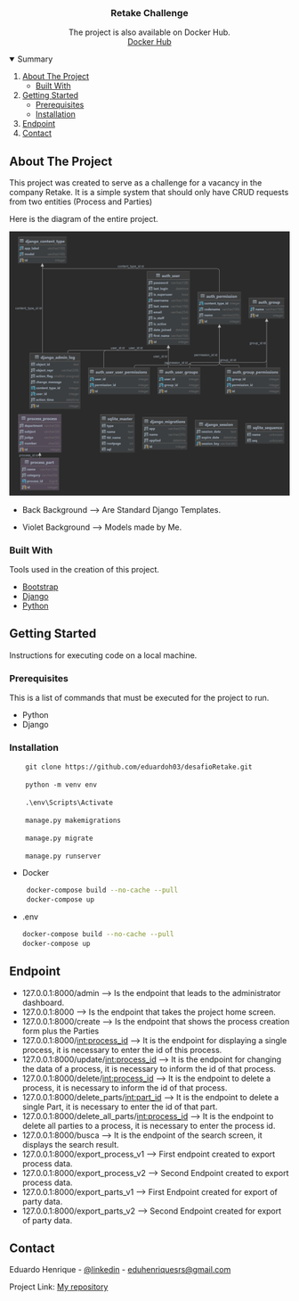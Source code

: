 <!-- PROJECT LOGO -->
<br />
<p align="center">
  <h3 align="center">Retake Challenge</h3>

  <p align="center">
    The project is also available on Docker Hub.
    <br />
    <a href="https://hub.docker.com/repository/docker/eduardoh03/desafio-retake">Docker Hub</a>


</p>



<!-- TABLE OF CONTENTS -->
<details open="open">
  <summary>Summary</summary>
  <ol>
    <li>
      <a href="#about-the-project">About The Project</a>
      <ul>
        <li><a href="#built-with">Built With</a></li>
      </ul>
    </li>
    <li>
      <a href="#getting-started">Getting Started</a>
      <ul>
        <li><a href="#prerequisites">Prerequisites</a></li>
        <li><a href="#installation">Installation</a></li>
      </ul>
    </li>
<li><a href="#endpoint">Endpoint</a></li>
    <li><a href="#contact">Contact</a></li>
  </ol>
</details>



<!-- ABOUT THE PROJECT -->

## About The Project

This project was created to serve as a challenge for a vacancy in the company Retake. It is a simple system that should
only have CRUD requests from two entities (Process and Parties)

Here is the diagram of the entire project.

<img src="templates/images/diagrama_Retake.png" alt="Diagrama">

* Back Background --> Are Standard Django Templates.

* Violet Background --> Models made by Me.

### Built With

Tools used in the creation of this project.

* [Bootstrap](https://getbootstrap.com)
* [Django](https://www.djangoproject.com)
* [Python](https://www.python.org)

<!-- GETTING STARTED -->

## Getting Started

Instructions for executing code on a local machine.

### Prerequisites

This is a list of commands that must be executed for the project to run.

* Python
* Django

### Installation

        git clone https://github.com/eduardoh03/desafioRetake.git
      
        python -m venv env
      
        .\env\Scripts\Activate
        
        manage.py makemigrations
      
        manage.py migrate
      
        manage.py runserver

* Docker
   ```sh
    docker-compose build --no-cache --pull
    docker-compose up
   ```
* .env

  ```sh
  docker-compose build --no-cache --pull
  docker-compose up
     ```

<!-- ENDPOINTS -->

## Endpoint

* 127.0.0.1:8000/admin --> Is the endpoint that leads to the administrator dashboard.
* 127.0.0.1:8000 --> Is the endpoint that takes the project home screen.
* 127.0.0.1:8000/create --> Is the endpoint that shows the process creation form plus the Parties
* 127.0.0.1:8000/<int:process_id> --> It is the endpoint for displaying a single process, it is necessary to enter the
  id of this process.
* 127.0.0.1:8000/update/<int:process_id> --> It is the endpoint for changing the data of a process, it is necessary to
  inform the id of that process.
* 127.0.0.1:8000/delete/<int:process_id> --> It is the endpoint to delete a process, it is necessary to inform the id of
  that process.
* 127.0.0.1:8000/delete_parts/<int:part_id> --> It is the endpoint to delete a single Part, it is necessary to enter the
  id of that part.
* 127.0.0.1:8000/delete_all_parts/<int:process_id> --> It is the endpoint to delete all parties to a process, it is
  necessary to enter the process id.
* 127.0.0.1:8000/busca --> It is the endpoint of the search screen, it displays the search result.
* 127.0.0.1:8000/export_process_v1 --> First endpoint created to export process data.
* 127.0.0.1:8000/export_process_v2 --> Second Endpoint created to export process data.
* 127.0.0.1:8000/export_parts_v1 --> First Endpoint created for export of party data.
* 127.0.0.1:8000/export_parts_v2 --> Second Endpoint created for export of party data.

<!-- CONTACT -->

## Contact

Eduardo Henrique - [@linkedin](https://www.linkedin.com/in/eduardo-henrique-a29a021b4/) - eduhenriquesrs@gmail.com

Project Link: [My repository](https://github.com/eduardoh03/eduardoh03)

